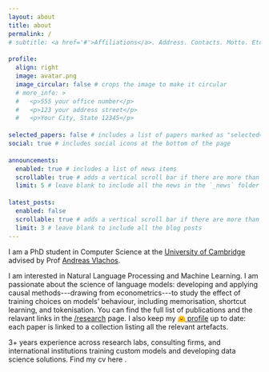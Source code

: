 ```yaml
---
layout: about
title: about
permalink: /
# subtitle: <a href='#'>Affiliations</a>. Address. Contacts. Motto. Etc.

profile:
  align: right
  image: avatar.png
  image_circular: false # crops the image to make it circular
  # more_info: >
  #   <p>555 your office number</p>
  #   <p>123 your address street</p>
  #   <p>Your City, State 12345</p>

selected_papers: false # includes a list of papers marked as "selected={true}"
social: true # includes social icons at the bottom of the page

announcements:
  enabled: true # includes a list of news items
  scrollable: true # adds a vertical scroll bar if there are more than 3 news items
  limit: 5 # leave blank to include all the news in the `_news` folder

latest_posts:
  enabled: false
  scrollable: true # adds a vertical scroll bar if there are more than 3 new posts items
  limit: 3 # leave blank to include all the blog posts
---
```


I am a PhD student in Computer Science at the [University of Cambridge](https://www.cst.cam.ac.uk/) advised by Prof [Andreas Vlachos](https://andreasvlachos.github.io/). 

I am interested in Natural Language Processing and Machine Learning. I am passionate about the science of language models: developing and applying causal methods---drawing from econometrics---to study the effect of training choices on models’ behaviour, including memorisation, shortcut learning, and tokenisation. You can find the full list of publications and the relavant links in the [/research](research) page. I also keep my [<img src="assets/img/huggingface_logo-noborder.svg" alt="Hugging Face" style="height: 1em; vertical-align: middle;"> profile](https://huggingface.co/pietrolesci) up to date: each paper is linked to a collection listing all the relevant artefacts.

3+ years experience across research labs, consulting firms, and international institutions training custom models and developing data science solutions.
Find my cv here <a href="assets/pdf/cv.pdf"><i class="fas fa-file-pdf"></i></a>.
